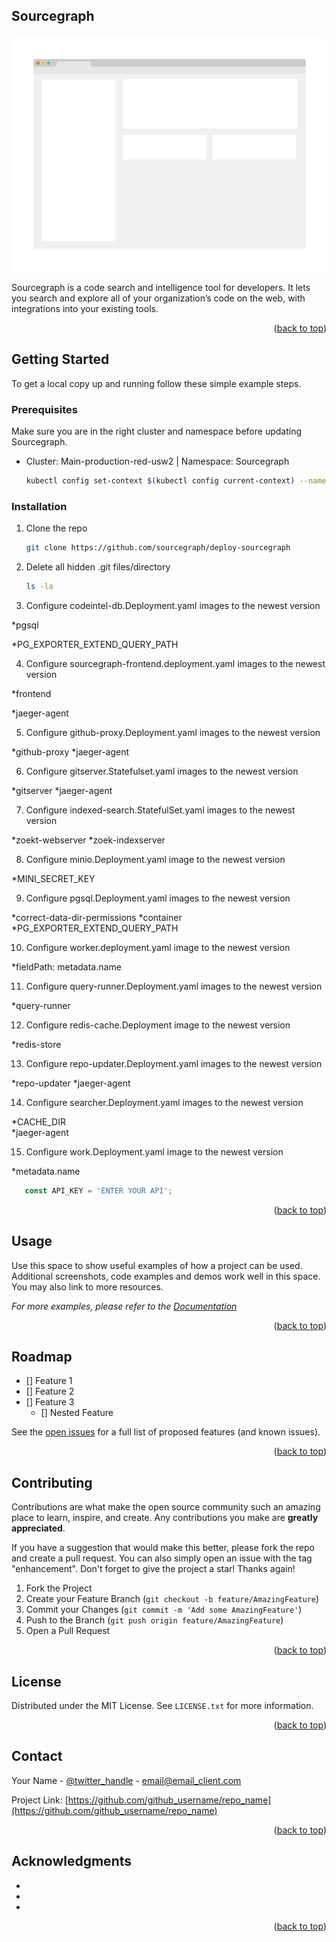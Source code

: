 <!-- Sourcegraph -->
## Sourcegraph

[![Product Name Screen Shot][product-screenshot]](https://sourcegraph.eks.qcinternal.io/search)

Sourcegraph is a code search and intelligence tool for developers. It lets you search and explore all of your organization’s code on the web, with integrations into your existing tools.



<p align="right">(<a href="#top">back to top</a>)</p>



<!-- GETTING STARTED -->
## Getting Started

To get a local copy up and running follow these simple example steps.


### Prerequisites

Make sure you are in the right cluster and namespace before updating Sourcegraph.
* Cluster: Main-production-red-usw2 | Namespace: Sourcegraph
  ```sh
  kubectl config set-context $(kubectl config current-context) --namespace=sourcegraph
  ```

### Installation

1. Clone the repo
   ```sh
   git clone https://github.com/sourcegraph/deploy-sourcegraph
   ```
2. Delete all hidden .git files/directory
   ```sh
   ls -la
   ```
3. Configure codeintel-db.Deployment.yaml images to the newest version

*pgsql

*PG_EXPORTER_EXTEND_QUERY_PATH

4. Configure sourcegraph-frontend.deployment.yaml images to the newest version

*frontend

*jaeger-agent

5. Configure github-proxy.Deployment.yaml images to the newest version

*github-proxy
*jaeger-agent

6. Configure gitserver.Statefulset.yaml images to the newest version

*gitserver
*jaeger-agent

7. Configure indexed-search.StatefulSet.yaml images to the newest version

*zoekt-webserver
*zoek-indexserver

8. Configure minio.Deployment.yaml image to the newest version

*MINI_SECRET_KEY

9. Configure pgsql.Deployment.yaml images to the newest version

*correct-data-dir-permissions 
*container
*PG_EXPORTER_EXTEND_QUERY_PATH

10. Configure worker.deployment.yaml image to the newest version

*fieldPath: metadata.name

11. Configure query-runner.Deployment.yaml images to the newest version

*query-runner

12. Configure redis-cache.Deployment image to the newest version

*redis-store

13. Configure repo-updater.Deployment.yaml images to the newest version

*repo-updater
*jaeger-agent

14. Configure searcher.Deployment.yaml images to the newest version

*CACHE_DIR  
*jaeger-agent

15. Configure work.Deployment.yaml image to the newest version

*metadata.name


```js
   const API_KEY = 'ENTER YOUR API';
   ```

<p align="right">(<a href="#top">back to top</a>)</p>



<!-- USAGE EXAMPLES -->
## Usage

Use this space to show useful examples of how a project can be used. Additional screenshots, code examples and demos work well in this space. You may also link to more resources.

_For more examples, please refer to the [Documentation](https://example.com)_

<p align="right">(<a href="#top">back to top</a>)</p>



<!-- ROADMAP -->
## Roadmap

- [] Feature 1
- [] Feature 2
- [] Feature 3
    - [] Nested Feature

See the [open issues](https://github.com/github_username/repo_name/issues) for a full list of proposed features (and known issues).

<p align="right">(<a href="#top">back to top</a>)</p>



<!-- CONTRIBUTING -->
## Contributing

Contributions are what make the open source community such an amazing place to learn, inspire, and create. Any contributions you make are **greatly appreciated**.

If you have a suggestion that would make this better, please fork the repo and create a pull request. You can also simply open an issue with the tag "enhancement".
Don't forget to give the project a star! Thanks again!

1. Fork the Project
2. Create your Feature Branch (`git checkout -b feature/AmazingFeature`)
3. Commit your Changes (`git commit -m 'Add some AmazingFeature'`)
4. Push to the Branch (`git push origin feature/AmazingFeature`)
5. Open a Pull Request

<p align="right">(<a href="#top">back to top</a>)</p>



<!-- LICENSE -->
## License

Distributed under the MIT License. See `LICENSE.txt` for more information.

<p align="right">(<a href="#top">back to top</a>)</p>



<!-- CONTACT -->
## Contact

Your Name - [@twitter_handle](https://twitter.com/twitter_handle) - email@email_client.com

Project Link: [https://github.com/github_username/repo_name](https://github.com/github_username/repo_name)

<p align="right">(<a href="#top">back to top</a>)</p>



<!-- ACKNOWLEDGMENTS -->
## Acknowledgments

* []()
* []()
* []()

<p align="right">(<a href="#top">back to top</a>)</p>



<!-- MARKDOWN LINKS & IMAGES -->
<!-- https://www.markdownguide.org/basic-syntax/#reference-style-links -->
[contributors-shield]: https://img.shields.io/github/contributors/github_username/repo_name.svg?style=for-the-badge
[contributors-url]: https://github.com/github_username/repo_name/graphs/contributors
[forks-shield]: https://img.shields.io/github/forks/github_username/repo_name.svg?style=for-the-badge
[forks-url]: https://github.com/github_username/repo_name/network/members
[stars-shield]: https://img.shields.io/github/stars/github_username/repo_name.svg?style=for-the-badge
[stars-url]: https://github.com/github_username/repo_name/stargazers
[issues-shield]: https://img.shields.io/github/issues/github_username/repo_name.svg?style=for-the-badge
[issues-url]: https://github.com/github_username/repo_name/issues
[license-shield]: https://img.shields.io/github/license/github_username/repo_name.svg?style=for-the-badge
[license-url]: https://github.com/github_username/repo_name/blob/master/LICENSE.txt
[linkedin-shield]: https://img.shields.io/badge/-LinkedIn-black.svg?style=for-the-badge&logo=linkedin&colorB=555
[linkedin-url]: https://linkedin.com/in/linkedin_username
[product-screenshot]: images/screenshot.png
